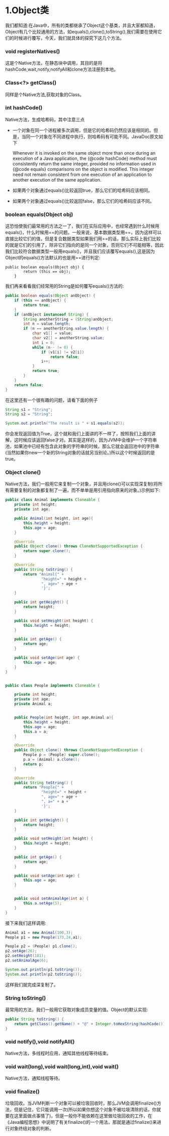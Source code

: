 # 1.Object类

我们都知道:在Java中，所有的类都继承了Object这个基类，并且大家都知道，Object有几个比较通用的方法，如equals(),clone(),toString(),我们需要在使用它们的时候进行覆写，今天，我们就具体的探究下这几个方法。

### void registerNatives()

这是个Native方法，在静态块中调用，其目的是将hashCode,wait,notify,notifyAll和clone方法注册到本地。

### Class<?> getClass()

同样是个Native方法,获取对象的Class。

### int hashCode()

Native方法，生成哈希码，其中注意三点

- 一个对象在同一个进程被多次调用，但是它的哈希码仍然应该是相同的。但是，当同一个对象在不同进程中执行，则哈希码有可能不同。JavaDoc原文如下

    Whenever it is invoked on the same object more than once during an execution of a Java application, the {@code hashCode} method must consistently return the same integer, provided no information used in {@code equals} comparisons on the object is modified. This integer need not remain consistent from one execution of an application to another execution of the same application.

- 如果两个对象通过equals()比较返回true，那么它们的哈希码应该相同。

- 如果两个对象通过equals()比较返回false，那么它们的哈希码应该不同。

### boolean equals(Object obj)

这恐怕使我们最常用的方法之一了，我们在实际应用中，也经常遇到什么时候用equals()，什么时候用==的问题。一般来说，基本数据类型用==，因为这样可以直接比较它们的值，但是复合数据类型如果我们用==的话，那么实际上我们比较的就是它们的引用了，除非它们指向的是同一个对象，否则它们不可能相等，因此我们比较符合数据类型一般用equals()，并且我们应该覆写equals(),这是因为Object的equals()方法默认的也是用==进行判定:

```
public boolean equals(Object obj) {
        return (this == obj);
    }
```

我们再来看看我们经常用的String是如何覆写equals()方法的:

```java
public boolean equals(Object anObject) {
    if (this == anObject) {
        return true;
    }
    if (anObject instanceof String) {
        String anotherString = (String)anObject;
        int n = value.length;
        if (n == anotherString.value.length) {
            char v1[] = value;
            char v2[] = anotherString.value;
            int i = 0;
            while (n-- != 0) {
                if (v1[i] != v2[i])
                    return false;
                i++;
            }
            return true;
        }
    }
    return false;
}
```

在这里还有一个很有趣的问题，请看下面的例子

```java
String s1 = "String";
String s2 = "String";

System.out.println("The result is " + s1.equals(s2));
```

你会发现返回值为True，这个就和我们上面讲的不一样了，按照我们上面的讲解，这时候应该返回false才对。其实是这样的，因为JVM中会维护一个字符串池，如果池中已经有包含此对象的字符串的时候，那么它就会返回池中的字符串(当然如果你new一个新的String对象的话就另当别论。)所以这个时候返回的是true。

### Object clone()

Native方法，我们一般用它来复制一个对象，并且用clone()可以实现深复制(将所有需要复制的对象都复制了一遍，而不单单是用引用指向原来的对象。)示例如下:

```java
public class Animal implements Cloneable {
    private int height;
    private int age;

    public Animal(int height, int age){
        this.height = height;
        this.age = age;
    }

    @Override
    public Object clone() throws CloneNotSupportedException {
        return super.clone();
    }

    @Override
    public String toString() {
        return "Animal{" +
                "height=" + height +
                ", age=" + age +
                '}';
    }

    public int getHeight() {
        return height;
    }

    public void setHeight(int height) {
        this.height = height;
    }

    public int getAge() {
        return age;
    }

    public void setAge(int age) {
        this.age = age;
    }
}


public class People implements Cloneable {

    private int height;
    private int age;
    private Animal a;


    public People(int height, int age,Animal a){
        this.height = height;
        this.age = age;
        this.a = a;
    }

    @Override
    public Object clone() throws CloneNotSupportedException {
        People p = (People) super.clone();
        p.a = (Animal) a.clone();
        return p;
    }

    @Override
    public String toString() {
        return "People{" +
                "height=" + height +
                ", age=" + age +
                ", a=" + a +
                '}';
    }

    public int getHeight() {
        return height;
    }

    public void setHeight(int height) {
        this.height = height;
    }

    public int getAge() {
        return age;
    }

    public void setAge(int age) {
        this.age = age;
    }


    public void setAnimalAge(int a) {
        this.a.setAge(5);
    }
}
```

接下来我们这样调用:

```java
Animal a1 = new Animal(100,3);
People p1 = new People(173,24,a1);

People p2 = (People) p1.clone();
p2.setAge(26);
p2.setHeight(181);
p2.setAnimalAge(6);

System.out.println(p1.toString());
System.out.println(p2.toString());
```

这样我们就完成深复制了。

### String toString()

最常用的方法，我们一般用它获取对象成员变量的值。Object的默认实现:

```java
public String toString() {
    return getClass().getName() + "@" + Integer.toHexString(hashCode());
}
```

### void notify(),void notifyAll()

Native方法，多线程时应用，通知其他线程等待结束。

### void wait(long),void wait(long,int),void wait()

Native方法，通知线程等待。

### void finalize()

垃圾回收。当JVM判断一个对象可以被垃圾回收时，那么JVM会调用finalize()方法，但是记住，它只能调用一次(所以如果你想这个对象不被垃圾清除的话，你就要在这里面做点事情了)，但是一般你不能依赖在这里做垃圾回收的工作，在《Java编程思想》中说明了有关finalize()的一个用法，那就是通过finalize()来进行对象终结对象的判断。

